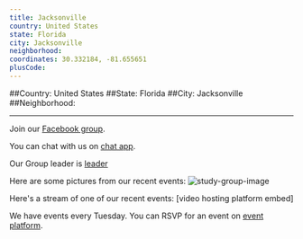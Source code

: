 ```yaml
---
title: Jacksonville
country: United States
state: Florida
city: Jacksonville
neighborhood: 
coordinates: 30.332184, -81.655651
plusCode:
---
```


##Country: United States
##State: Florida
##City: Jacksonville
##Neighborhood: 
*****
Join our [Facebook group](https://www.facebook.com/groups/free.code.camp.jacksonville).

You can chat with us on [chat app]().

Our Group leader is [leader]()

Here are some pictures from our recent events:
![study-group-image]()

Here's a stream of one of our recent events:
[video hosting platform embed]

We have events every Tuesday. You can RSVP for an event on [event platform]().
